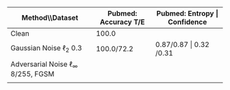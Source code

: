 | Method\\\\Dataset                             | Pubmed: Accuracy T/E | Pubmed: Entropy \| Confidence |
| ------------------------------------------- | -------------------- | ----------------------------- |
| Clean                                       | 100.0                |                               |
| Gaussian Noise $\ell_2$ 0.3                 | 100.0/72.2           | 0.87/0.87 \| 0.32 /0.31       |
| Adversarial Noise $\ell_\infty$ 8/255, FGSM |                      |                               |
|                                             |                      |                               |

